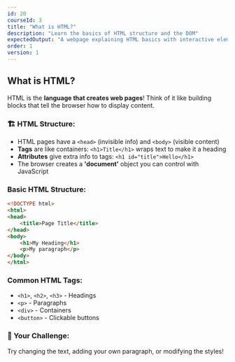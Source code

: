 ```yaml
---
id: 20
courseId: 3
title: "What is HTML?"
description: "Learn the basics of HTML structure and the DOM"
expectedOutput: "A webpage explaining HTML basics with interactive elements"
order: 1
version: 1
---
```


## What is HTML?

HTML is the **language that creates web pages**! Think of it like building blocks that tell the browser how to display content.

### 🏗️ HTML Structure:

- HTML pages have a `<head>` (invisible info) and `<body>` (visible content)
- **Tags** are like containers: `<h1>Title</h1>` wraps text to make it a heading
- **Attributes** give extra info to tags: `<h1 id="title">Hello</h1>`
- The browser creates a **'document'** object you can control with JavaScript

### Basic HTML Structure:

```html
<!DOCTYPE html>
<html>
<head>
    <title>Page Title</title>
</head>
<body>
    <h1>My Heading</h1>
    <p>My paragraph</p>
</body>
</html>
```

### Common HTML Tags:

- `<h1>`, `<h2>`, `<h3>` - Headings
- `<p>` - Paragraphs
- `<div>` - Containers
- `<button>` - Clickable buttons

### 🌟 Your Challenge:

Try changing the text, adding your own paragraph, or modifying the styles!